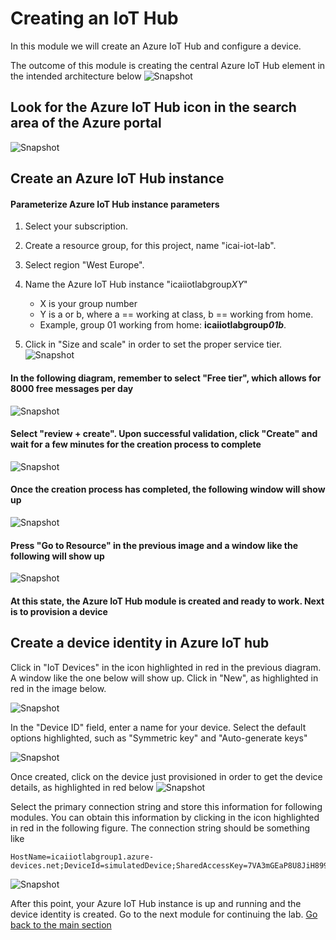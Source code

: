 # Creating an IoT Hub
In this module we will create an Azure IoT Hub and configure a device.

The outcome of this module is creating the central Azure IoT Hub element in the intended architecture below
![Snapshot](../images/Lab-1.png "Azure IoT Hub Service")


## Look for the Azure IoT Hub icon in the search area of the Azure portal
![Snapshot](../images/iot-hub-1.PNG "Azure IoT Hub Service")

## Create an Azure IoT Hub instance

#### Parameterize Azure IoT Hub instance parameters
1. Select your subscription.<br/> 
2. Create a resource group, for this project, name "icai-iot-lab". <br/>
3. Select region "West Europe". <br/>
4. Name the Azure IoT Hub instance  "icaiiotlabgroup*XY*"<br/>
   * X is your group number<br/>
   * Y is a or b, where a == working at class, b == working from home. <br/>
   * Example, group 01 working from home: **icaiiotlabgroup*01b***.<br/>
   
5. Click in "Size and scale" in order to set the proper service tier.<br/>
![Snapshot](../images/iot-hub-0.PNG "Azure IoT Hub Service")

#### In the following diagram, remember to select "Free tier", which allows for 8000 free messages per day
![Snapshot](../images/iot-hub-2.PNG "Azure IoT Hub Service")

#### Select "review + create". Upon successful validation, click "Create" and wait for a few minutes for the creation process to complete
![Snapshot](../images/iot-hub-3.PNG "Azure IoT Hub Service")

#### Once the creation process has completed, the following window will show up
![Snapshot](../images/iot-hub-4.PNG "Azure IoT Hub Service")

#### Press "Go to Resource" in the previous image and a window like the following will show up

![Snapshot](../images/iot-hub-5.PNG "Azure IoT Hub Service")

#### At this state, the Azure IoT Hub module is created and ready to work. Next is to provision a device

## Create a device identity in Azure IoT hub
Click in "IoT Devices" in the icon highlighted in red in the previous diagram. A window like the one below will show up. Click in "New", as highlighted in red in the image below.

![Snapshot](../images/iot-hub-8.PNG "Azure IoT Hub Service")

In the "Device ID" field, enter a name for your device. Select the default options highlighted, such as "Symmetric key" and "Auto-generate keys" 

![Snapshot](../images/iot-hub-6.PNG "Azure IoT Hub Service")

Once created, click on the device just provisioned in order to get the device details, as highlighted in red below
![Snapshot](../images/iot-hub-9.png "Azure IoT Hub Service")

Select the primary connection string and store this information for following modules. You can obtain this information by clicking in the icon highlighted in red in the following figure.
The connection string should be something like
```
HostName=icaiiotlabgroup1.azure-devices.net;DeviceId=simulatedDevice;SharedAccessKey=7VA3mGEaP8U8JiH899kFGJit1234567890223312
```
![Snapshot](../images/iot-hub-7.PNG "Azure IoT Hub Service")

After this point, your Azure IoT Hub instance is up and running and the device identity is created. Go to the next module for continuing the lab.
[Go back to the main section](../README.md )
